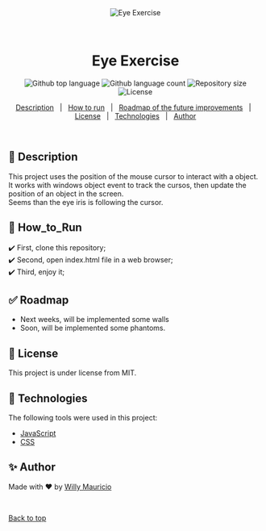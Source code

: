 <div align="center" id="top"> 
  <img src="./.github/app.gif" alt="Eye Exercise" />

  &#xa0;

</div>

<h1 align="center">Eye Exercise</h1>

<p align="center">
  <img alt="Github top language" src="https://img.shields.io/github/languages/top/wmaugar/eye-exercise?color=56BEB8">

  <img alt="Github language count" src="https://img.shields.io/github/languages/count/wmaugar/eye-exercise?color=56BEB8">

  <img alt="Repository size" src="https://img.shields.io/github/repo-size/wmaugar/eye-exercise?color=56BEB8">

  <img alt="License" src="https://img.shields.io/github/license/wmaugar/eye-exercise?color=56BEB8">

  <!-- <img alt="Github issues" src="https://img.shields.io/github/issues/wmaugar/eye-exercise?color=56BEB8" /> -->

  <!-- <img alt="Github forks" src="https://img.shields.io/github/forks/wmaugar/eye-exercise?color=56BEB8" /> -->

  <!-- <img alt="Github stars" src="https://img.shields.io/github/stars/wmaugar/eye-exercise?color=56BEB8" /> -->
</p>

<!-- Status -->

<!-- <h4 align="center"> 
	🚧  Eye Exercise 🚀 first version...  🚧
</h4> 

<hr> -->

<p align="center">
  <a href="#dart-Description">Description</a> &#xa0; | &#xa0; 
  <a href="#checkered_flag-How_to_run">How to run</a> &#xa0; | &#xa0;
  <a href="#white_check_mark-Roadmap">Roadmap of the future improvements</a> &#xa0; | &#xa0;
  <a href="#memo-License">License</a> &#xa0; | &#xa0;
  <a href="#rocket-Technologies">Technologies</a> &#xa0; | &#xa0;
  <a href="https://wmaugar.github.io/Landing-Page/" target="_blank">Author</a>  
</p>

<br>

## :dart: Description ##

This project uses the position of the mouse cursor to interact with a object. <br>
It works with windows object event to track the cursos, then update the position of an object in the screen.<br>
Seems than the eye iris is following the cursor.


## :checkered_flag: How_to_Run ##

:heavy_check_mark: First, clone this repository;\
:heavy_check_mark: Second, open index.html file in a web browser;\
:heavy_check_mark: Third, enjoy it;

## :white_check_mark: Roadmap ##

- Next weeks, will be implemented some walls
- Soon, will be implemented some phantoms.

## :memo: License ##

This project is under license from MIT.

## :rocket: Technologies ##

The following tools were used in this project:

- [JavaScript](https://www.javascript.com/)
- [CSS](https://developer.mozilla.org/es/docs/Web/CSS)

## :sparkles: Author ##

Made with :heart: by <a href="https://wmaugar.github.io/Landing-Page/" target="_blank">Willy Mauricio</a>

&#xa0;

<a href="#top">Back to top</a>
